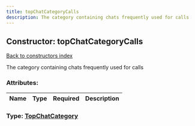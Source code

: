 ```yaml
---
title: topChatCategoryCalls
description: The category containing chats frequently used for calls
---
```

## Constructor: topChatCategoryCalls  
[Back to constructors index](index.md)



The category containing chats frequently used for calls

### Attributes:

| Name     |    Type       | Required | Description |
|----------|---------------|----------|-------------|



### Type: [TopChatCategory](../types/TopChatCategory.md)


